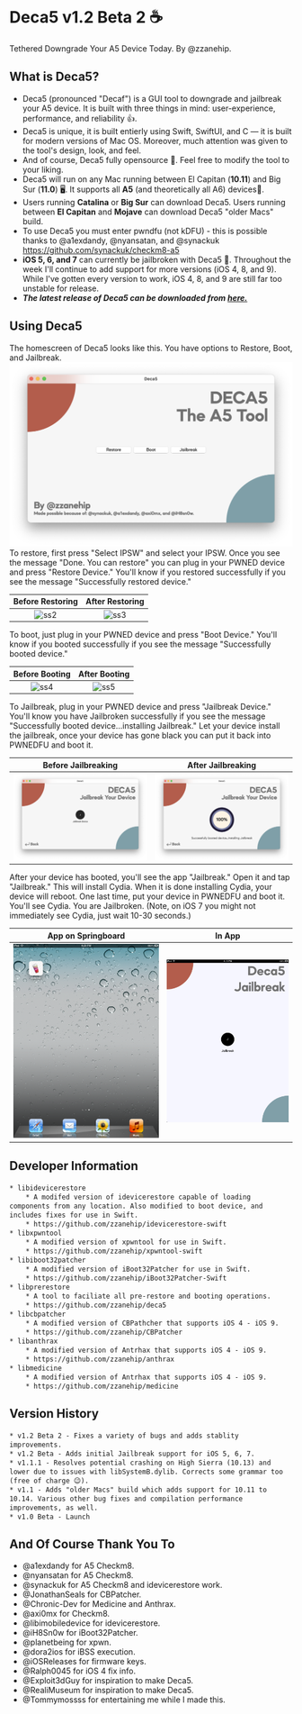 # Deca5 v1.2 Beta 2 ☕

Tethered Downgrade Your A5 Device Today. By @zzanehip.

## What is Deca5?
* Deca5 (pronounced "Decaf") is a GUI tool to downgrade and jailbreak your A5 device. It is built with three things in mind: user-experience, performance, and reliability 👍.
* Deca5 is unique, it is built entierly using Swift, SwiftUI, and C — it is built for modern versions of Mac OS. Moreover, much attention was given to the tool's design, look, and feel.
* And of course, Deca5 fully opensource 📂. Feel free to modify the tool to your liking. 
* Deca5 will run on any Mac running between El Capitan (**10.11**) and Big Sur (**11.0**) 🖥️. It supports all **A5** (and theoretically all A6) devices📱.
* Users running **Catalina** or **Big Sur** can download Deca5. Users running between **El Capitan** and **Mojave** can download Deca5 "older Macs" build. 
* To use Deca5 you must enter pwndfu (not kDFU) - this is possible thanks to @a1exdandy, @nyansatan, and @synackuk https://github.com/synackuk/checkm8-a5
* **iOS 5, 6, and 7** can currently be jailbroken with Deca5 🎉. Throughout the week I'll continue to add support for more versions (iOS 4, 8, and 9). While I've gotten every version to work, iOS 4, 8, and 9 are still far too unstable for release. 
* ***The latest release of Deca5 can be downloaded from [here.](https://github.com/zzanehip/Deca5/releases/latest)***  

 
## Using Deca5


The homescreen of Deca5 looks like this. You have options to Restore, Boot, and Jailbreak. 
![ss1](photos/ss1.png) 
To restore, first press "Select IPSW" and select your IPSW. Once you see the message "Done. You can restore" you can plug in your PWNED device and press "Restore Device." You'll know if you restored successfully if you see the message "Successfully restored device."

Before Restoring            |  After Restoring
:-------------------------:|:-------------------------:
![ss2](photos/ss2.png)  |  ![ss3](photos/ss3.png)

To boot, just plug in your PWNED device and press "Boot Device." You'll know if you booted successfully if you see the message "Successfully booted device."

Before Booting            |  After Booting
:-------------------------:|:-------------------------:
![ss4](photos/ss4.png)  |  ![ss5](photos/ss5.png)

To Jailbreak, plug in your PWNED device and press "Jailbreak Device." You'll know you have Jailbroken successfully if you see the message "Successfully booted device...installing Jailbreak." Let your device install the jailbreak, once your device has gone black you can put it back into PWNEDFU and boot it.

Before Jailbreaking         |  After Jailbreaking
:-------------------------:|:-------------------------:
![ss6](photos/ss6.png)  |  ![ss7](photos/ss7.png)

After your device has booted, you'll see the app "Jailbreak." Open it and tap "Jailbreak." This will install Cydia. When it is done installing Cydia, your device will reboot. One last time, put your device in PWNEDFU and boot it. You'll see Cydia. You are Jailbroken. (Note, on iOS 7 you might not immediately see Cydia, just wait 10-30 seconds.)

App on Springboard         |  In App
:-------------------------:|:-------------------------:
![ss8](photos/ss8.png)  |  ![ss9](photos/ss9.png)

## Developer Information

	* libidevicerestore
		* A modifed version of idevicerestore capable of loading components from any location. Also modified to boot device, and includes fixes for use in Swift.
		* https://github.com/zzanehip/idevicerestore-swift
	* libxpwntool
		* A modified version of xpwntool for use in Swift.
		* https://github.com/zzanehip/xpwntool-swift
	* libiboot32patcher
		* A modified version of iBoot32Patcher for use in Swift.
		* https://github.com/zzanehip/iBoot32Patcher-Swift
	* libprerestore
		* A tool to faciliate all pre-restore and booting operations. 
		* https://github.com/zzanehip/deca5
	* libcbpatcher
		* A modified version of CBPathcher that supports iOS 4 - iOS 9.
		* https://github.com/zzanehip/CBPatcher
	* libanthrax
		* A modified version of Antrhax that supports iOS 4 - iOS 9.  
		* https://github.com/zzanehip/anthrax 
	* libmedicine
		* A modified version of Antrhax that supports iOS 4 - iOS 9.  
		* https://github.com/zzanehip/medicine 

## Version History
	* v1.2 Beta 2 - Fixes a variety of bugs and adds stablity improvements. 
	* v1.2 Beta - Adds initial Jailbreak support for iOS 5, 6, 7.
	* v1.1.1 - Resolves potential crashing on High Sierra (10.13) and lower due to issues with libSystemB.dylib. Corrects some grammar too (free of charge 😉).
	* v1.1 - Adds "older Macs" build which adds support for 10.11 to 10.14. Various other bug fixes and compilation performance improvements, as well. 
	* v1.0 Beta - Launch

## And Of Course Thank You To
* @a1exdandy for A5 Checkm8.
* @nyansatan for A5 Checkm8.
* @synackuk for A5 Checkm8 and idevicerestore work. 
* @JonathanSeals for CBPatcher.
* @Chronic-Dev for Medicine and Anthrax.
* @axi0mx for Checkm8.
* @libimobiledevice for idevicerestore. 
* @iH8Sn0w for iBoot32Patcher.
* @planetbeing for xpwn.
* @dora2ios for iBSS execution.
* @iOSReleases for firmware keys.
* @Ralph0045 for iOS 4 fix info. 
* @Exploit3dGuy for inspiration to make Deca5.
* @RealiMuseum for inspiration to make Deca5.
* @Tommymossss for entertaining me while I made this.
